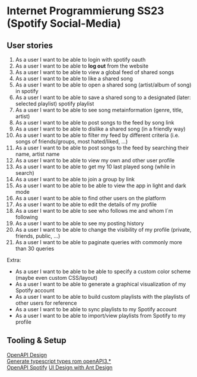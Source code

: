 # Internet Programmierung SS23 (Spotify Social-Media)

## User stories

1. As a user I want to be able to login with spotify oauth
2. As a user I want to be able to **log out** from the website
3. As a user I want to be able to view a global feed of shared songs
4. As a user I want to be able to like a shared song
5. As a user I want to be able to open a shared song (artist/album of song) in spotify
6. As a user I want to be able to save a shared song to a designated (later: selected playlist) spotify playlist
7. As a user I want to be able to see song metainformation (genre, title, artist)
8. As a user I want to be able to post songs to the feed by song link
9. As a user I want to be able to dislike a shared song (in a friendly way)
10. As a user I want to be able to filter my feed by different criteria (i.e. songs of friends/groups, most hated/liked, ...)
11. As a user I want to be able to post songs to the feed by searching their name, artist name
12. As a user I want to be able to view my own and other user profile
13. As a user I want to be able to get my 10 last played song (while in search)
14. As a user I want to be able to join a group by link
15. As a user I want to be able to be able to view the app in light and dark mode
16. As a user I want to be able to find other users on the platform
17. As a user I want to be able to edit the details of my profile
18. As a user I want to be able to see who follows me and whom I´m following
19. As a user I want to be able to see my posting history
20. As a user I want to be able to change the visibility of my profile (private, friends, public, ...)
21. As a user I want to be able to paginate queries with commonly more than 30 queries

Extra:

- As a user I want to be able to be able to specify a custom color scheme (maybe even custom CSS/layout)
- As a user I want to be able to generate a graphical visualization of my Spotify account
- As a user I want to be able to build custom playlists with the playlists of other users for reference
- As a user I want to be able to sync playlists to my Spotify account
- As a user I want to be able to import/view playlists from Spotify to my profile

## Tooling & Setup

[OpenAPI Design](https://stoplight.io/studio) \
[Generate typescript types rom openAPI3.\*](https://github.com/drwpow/openapi-typescript) \
[OpenAPI Spotify](https://github.com/sonallux/spotify-web-api)
[UI Design with Ant Design](https://ant.design/)
